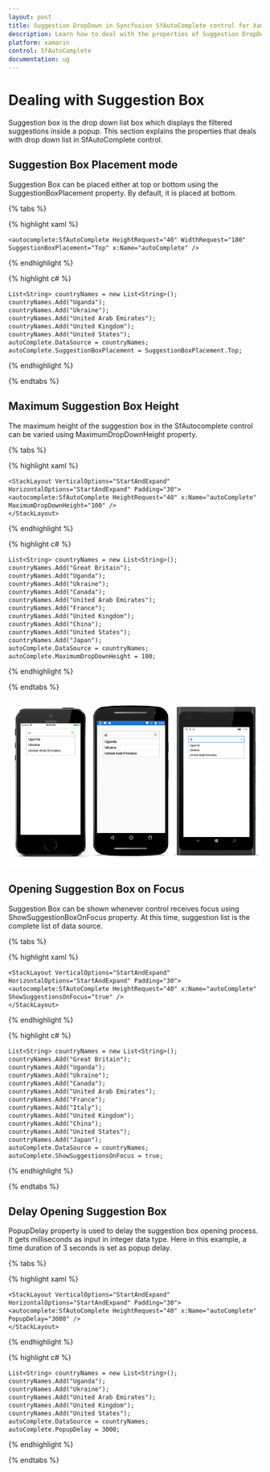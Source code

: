 ```yaml
---
layout: post
title: Suggestion DropDown in Syncfusion SfAutoComplete control for Xamarin.Forms
description: Learn how to deal with the properties of Suggestion DropDown
platform: xamarin
control: SfAutoComplete
documentation: ug
---
```


# Dealing with Suggestion Box

Suggestion box is the drop down list box which displays the filtered suggestions inside a popup. This section explains the properties that deals with drop down list in SfAutoComplete control.

## Suggestion Box Placement mode

Suggestion Box can be placed either at top or bottom using the SuggestionBoxPlacement property. By default, it is placed at bottom.

{% tabs %}

{% highlight xaml %}

    <autocomplete:SfAutoComplete HeightRequest="40" WidthRequest="180" SuggestionBoxPlacement="Top" x:Name="autoComplete" />

{% endhighlight %}

{% highlight c# %}

	List<String> countryNames = new List<String>();
	countryNames.Add("Uganda");
	countryNames.Add("Ukraine");
	countryNames.Add("United Arab Emirates");
	countryNames.Add("United Kingdom");
	countryNames.Add("United States");
	autoComplete.DataSource = countryNames;
	autoComplete.SuggestionBoxPlacement = SuggestionBoxPlacement.Top;

{% endhighlight %}

{% endtabs %}

## Maximum Suggestion Box Height

The maximum height of the suggestion box in the SfAutocomplete control can be varied using MaximumDropDownHeight property.

{% tabs %}

{% highlight xaml %}

    <StackLayout VerticalOptions="StartAndExpand" HorizontalOptions="StartAndExpand" Padding="30">
    <autocomplete:SfAutoComplete HeightRequest="40" x:Name="autoComplete" MaximumDropDownHeight="100" />                     
    </StackLayout> 

{% endhighlight %}

{% highlight c# %}

	List<String> countryNames = new List<String>();
	countryNames.Add("Great Britain");
	countryNames.Add("Uganda");
	countryNames.Add("Ukraine");
	countryNames.Add("Canada");
	countryNames.Add("United Arab Emirates");
	countryNames.Add("France");
	countryNames.Add("United Kingdom");
	countryNames.Add("China");
	countryNames.Add("United States");
	countryNames.Add("Japan");
	autoComplete.DataSource = countryNames;
	autoComplete.MaximumDropDownHeight = 100;

{% endhighlight %}

{% endtabs %}

![](images/maximum-dropdown-height.png)

## Opening Suggestion Box on Focus

Suggestion Box can be shown whenever control receives focus using ShowSuggestionBoxOnFocus property. At this time, suggestion list is the complete list of data source.

{% tabs %}

{% highlight xaml %}

    <StackLayout VerticalOptions="StartAndExpand" HorizontalOptions="StartAndExpand" Padding="30">
    <autocomplete:SfAutoComplete HeightRequest="40" x:Name="autoComplete" ShowSuggestionsOnFocus="true" />                        
    </StackLayout> 

{% endhighlight %}

{% highlight c# %}

	List<String> countryNames = new List<String>();
	countryNames.Add("Great Britain");
	countryNames.Add("Uganda");
	countryNames.Add("Ukraine");
	countryNames.Add("Canada");
	countryNames.Add("United Arab Emirates");
	countryNames.Add("France");
	countryNames.Add("Italy");
	countryNames.Add("United Kingdom");
	countryNames.Add("China");
	countryNames.Add("United States");
	countryNames.Add("Japan");
	autoComplete.DataSource = countryNames;
	autoComplete.ShowSuggestionsOnFocus = true;

{% endhighlight %}

{% endtabs %}

## Delay Opening Suggestion Box

PopupDelay property is used to delay the suggestion box opening process. It gets milliseconds as input in integer data type.
Here in this example, a time duration of 3 seconds is set as popup delay.

{% tabs %}

{% highlight xaml %}

    <StackLayout VerticalOptions="StartAndExpand" HorizontalOptions="StartAndExpand" Padding="30">
    <autocomplete:SfAutoComplete HeightRequest="40" x:Name="autoComplete" PopupDelay="3000" />                            
    </StackLayout> 

{% endhighlight %}

{% highlight c# %}

	List<String> countryNames = new List<String>();
	countryNames.Add("Uganda");
	countryNames.Add("Ukraine");
	countryNames.Add("United Arab Emirates");
	countryNames.Add("United Kingdom");
	countryNames.Add("United States");
	autoComplete.DataSource = countryNames;
	autoComplete.PopupDelay = 3000;

{% endhighlight %}

{% endtabs %}